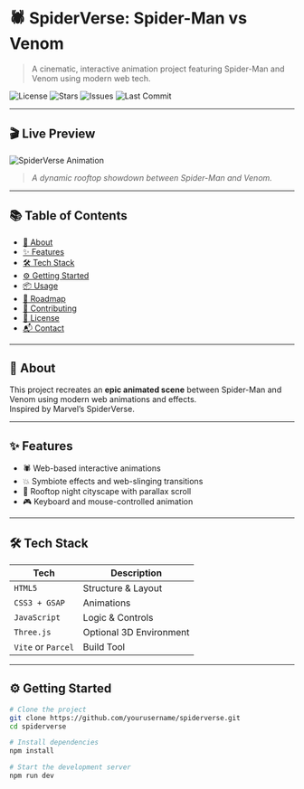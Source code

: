 # 🕷️ SpiderVerse: Spider-Man vs Venom

> A cinematic, interactive animation project featuring Spider-Man and Venom using modern web tech.

![License](https://img.shields.io/github/license/yourusername/spiderverse?color=blue)
![Stars](https://img.shields.io/github/stars/yourusername/spiderverse?style=social)
![Issues](https://img.shields.io/github/issues/yourusername/spiderverse?color=yellow)
![Last Commit](https://img.shields.io/github/last-commit/yourusername/spiderverse?color=green)

---

## 🎬 Live Preview

![SpiderVerse Animation](./media/spiderman-vs-venom.gif)

> *A dynamic rooftop showdown between Spider-Man and Venom.*

---

## 📚 Table of Contents

- [🧠 About](#-about)
- [✨ Features](#-features)
- [🛠️ Tech Stack](#-tech-stack)
- [⚙️ Getting Started](#-getting-started)
- [📦 Usage](#-usage)
- [🎯 Roadmap](#-roadmap)
- [🤝 Contributing](#-contributing)
- [📝 License](#-license)
- [📬 Contact](#-contact)

---

## 🧠 About

This project recreates an **epic animated scene** between Spider-Man and Venom using modern web animations and effects.  
Inspired by Marvel’s SpiderVerse.

---

## ✨ Features

- 🕷️ Web-based interactive animations
- 💥 Symbiote effects and web-slinging transitions
- 🌆 Rooftop night cityscape with parallax scroll
- 🎮 Keyboard and mouse-controlled animation

---

## 🛠️ Tech Stack

| Tech | Description |
|------|-------------|
| `HTML5` | Structure & Layout |
| `CSS3 + GSAP` | Animations |
| `JavaScript` | Logic & Controls |
| `Three.js` | Optional 3D Environment |
| `Vite` or `Parcel` | Build Tool |

---

## ⚙️ Getting Started

```bash
# Clone the project
git clone https://github.com/yourusername/spiderverse.git
cd spiderverse

# Install dependencies
npm install

# Start the development server
npm run dev
